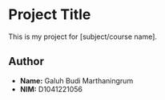 # Project Title

This is my project for [subject/course name].

## Author
- **Name:** Galuh Budi Marthaningrum
- **NIM:** D1041221056
